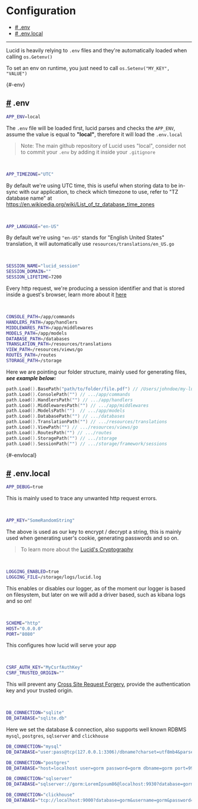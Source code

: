 # Configuration

- [# .env](#-env)
- [# .env.local](#-envlocal)

---

Lucid is heavily relying to `.env` files and they're automatically loaded when calling `os.Getenv()`

To set an env on runtime, you just need to call `os.Setenv("MY_KEY", "VALUE")`

{#-env}

## [#](#-env) .env

```bash
APP_ENV=local
```

The `.env` file will be loaded first, lucid parses and checks the `APP_ENV`, assume the value is equal to **"local"**, therefore it will load the `.env.local`

> Note: The main github repository of Lucid uses "local", consider not to commit your `.env` by adding it inside your `.gitignore`

<br>

```bash
APP_TIMEZONE="UTC"
```

By default we're using UTC time, this is useful when storing data to be in-sync with our application, to check which timezone to use, refer to "TZ database name" at https://en.wikipedia.org/wiki/List_of_tz_database_time_zones

<br>

```bash
APP_LANGUAGE="en-US"
```

By default we're using `"en-US"` stands for "English United States" translation, it will automatically use `resources/translations/en_US.go`

<br>

```bash
SESSION_NAME="lucid_session"
SESSION_DOMAIN=""
SESSION_LIFETIME=7200
```

Every http request, we're producing a session identifier and that is stored inside a guest's browser, learn more about it [here](/session)

<br>

```bash
CONSOLE_PATH=/app/commands
HANDLERS_PATH=/app/handlers
MIDDLEWARES_PATH=/app/middlewares
MODELS_PATH=/app/models
DATABASE_PATH=/databases
TRANSLATION_PATH=/resources/translations
VIEW_PATH=/resources/views/go
ROUTES_PATH=/routes
STORAGE_PATH=/storage
```

Here we are pointing our folder structure, mainly used for generating files, ***see example below:***

```go
path.Load().BasePath("path/to/folder/file.pdf") // /Users/johndoe/my-lucid-project/path/to/folder/file.pdf
path.Load().ConsolePath("") // .../app/commands
path.Load().HandlersPath("") // .../app/handlers
path.Load().MiddlewaresPath("") // .../app/middlewares
path.Load().ModelsPath("")  // .../app/models
path.Load().DatabasePath("") // .../databases
path.Load().TranslationPath("") // .../resources/translations
path.Load().ViewPath("") // .../resources/views/go
path.Load().RoutesPath("") // .../routes
path.Load().StoragePath("") // .../storage
path.Load().SessionPath("") // .../storage/framework/sessions
```

{#-envlocal}

## [#](#-envlocal) .env.local

```bash
APP_DEBUG=true
```

This is mainly used to trace any unwanted http request errors.

<br>

```bash
APP_KEY="SomeRandomString"
```

The above is used as our key to encrypt / decrypt a string, this is mainly used when generating user's cookie, generating passwords and so on.

> To learn more about the [Lucid's Cryptography](/cryptography)

<br>

```bash
LOGGING_ENABLED=true
LOGGING_FILE=/storage/logs/lucid.log
```

This enables or disables our logger, as of the moment our logger is based on filesystem, but later on we will add a driver based, such as kibana logs and so on!

<br>

```bash
SCHEME="http"
HOST="0.0.0.0"
PORT="8080"
```

This configures how lucid will serve your app

<br>

```bash
CSRF_AUTH_KEY="MyCsrfAuthKey"
CSRF_TRUSTED_ORIGIN=""
```

This will prevent any [Cross Site Request Forgery](https://owasp.org/www-community/attacks/csrf), provide the authentication key and your trusted origin.

<br>

```bash
DB_CONNECTION="sqlite"
DB_DATABASE="sqlite.db"
```

Here we set the database & connection, also supports well known RDBMS `mysql`, `postgres`, `sqlserver` and `clickhouse`

```bash
DB_CONNECTION="mysql"
DB_DATABASE="user:pass@tcp(127.0.0.1:3306)/dbname?charset=utf8mb4&parseTime=True&loc=Local"

DB_CONNECTION="postgres"
DB_DATABASE="host=localhost user=gorm password=gorm dbname=gorm port=9920 sslmode=disable TimeZone=Asia/Shanghai"

DB_CONNECTION="sqlserver"
DB_DATABASE="sqlserver://gorm:LoremIpsum86@localhost:9930?database=gorm"

DB_CONNECTION="clickhouse"
DB_DATABASE="tcp://localhost:9000?database=gorm&username=gorm&password=gorm&read_timeout=10&write_timeout=20"
```
